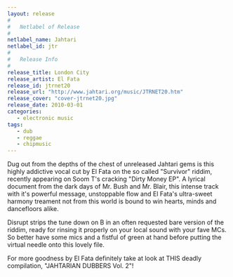 ```yaml
---
layout: release
#
#   Netlabel of Release
#
netlabel_name: Jahtari
netlabel_id: jtr
#
#   Release Info
#
release_title: London City
release_artist: El Fata
release_id: jtrnet20
release_url: "http://www.jahtari.org/music/JTRNET20.htm"
release_cover: "cover-jtrnet20.jpg"
release_date: 2010-03-01
categories:
   - electronic music
tags:
   - dub
   - reggae
   - chipmusic
---
```

Dug out from the depths of the chest of unreleased Jahtari gems is this highly addictive vocal cut by El Fata on the so called "Survivor" riddim, recently appearing on Soom T's cracking "Dirty Money EP". A lyrical document from the dark days of Mr. Bush and Mr. Blair, this intense track with it's powerful message, unstoppable flow and El Fata's ultra-sweet harmony treament not from this world is bound to win hearts, minds and dancefloors alike.

Disrupt strips the tune down on B in an often requested bare version of the riddim, ready for rinsing it properly on your local sound with your fave MCs. So better have some mics and a fistful of green at hand before putting the virtual needle onto this lovely file.

For more goodness by El Fata definitely take at look at THIS deadly compilation, "JAHTARIAN DUBBERS Vol. 2"!